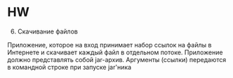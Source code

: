 # HW

06. Скачивание файлов

Приложение, которое на вход принимает набор ссылок на файлы в Интернете и скачивает каждый файл в отдельном потоке. Приложение должно представлять собой jar-архив. Аргументы (ссылки) передаются в командной строке при запуске jar'ника

